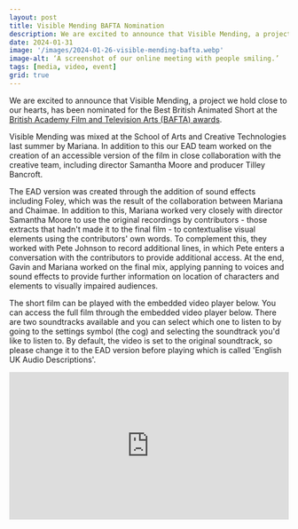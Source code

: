 ```yaml
---
layout: post
title: Visible Mending BAFTA Nomination
description: We are excited to announce that Visible Mending, a project we hold close to our hearts, has been nominated for the Best British Animated Short at the British Academy Film and Television Arts (BAFTA) awards. Now you can watch it on our website. 
date: 2024-01-31
image: '/images/2024-01-26-visible-mending-bafta.webp'
image-alt: ‘A screenshot of our online meeting with people smiling.’
tags: [media, video, event]
grid: true
---
```



We are excited to announce that Visible Mending, a project we hold close to our hearts, has been nominated for the Best British Animated Short at the [British Academy Film and Television Arts (BAFTA) awards](https://www.bafta.org/media-centre/press-releases/2024-ee-bafta-film-awards-nominations-announced).

Visible Mending was mixed at the School of Arts and Creative Technologies last summer by Mariana. In addition to this our EAD team worked on the creation of an accessible version of the film in close collaboration with the creative team, including director Samantha Moore and producer Tilley Bancroft.

The EAD version was created through the addition of sound effects including Foley, which was the result of the collaboration between Mariana and Chaimae. In addition to this, Mariana worked very closely with director Samantha Moore to use the original recordings by contributors - those extracts that hadn't made it to the final film - to contextualise visual elements using the contributors' own words. To complement this, they worked with Pete Johnson to record additional lines, in which Pete enters a conversation with the contributors to provide additional access. At the end, Gavin and Mariana worked on the final mix, applying panning to voices and sound effects to provide further information on location of characters and elements to visually impaired audiences.

The short film can be played with the embedded video player below. You can access the full film through the embedded video player below. There are two soundtracks available and you can select which one to listen to by going to the settings symbol (the cog) and selecting the soundtrack you'd like to listen to. By default, the video is set to the original soundtrack, so please change it to the EAD version before playing which is called 'English UK Audio Descriptions'.

<div style="padding:52.73% 0 0 0;position:relative;"><iframe src="https://player.vimeo.com/video/827066711?h=b05611ccb9" style="position:absolute;top:0;left:0;width:100%;height:100%;" frameborder="0" allow="autoplay; fullscreen; picture-in-picture" allowfullscreen></iframe></div><script src="https://player.vimeo.com/api/player.js"></script>


